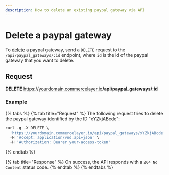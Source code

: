 ```yaml
---
description: How to delete an existing paypal gateway via API
---
```


# Delete a paypal gateway

To <a href="https://docs.commercelayer.io/developers/deleting-resources" target="_blank">delete</a> a paypal gateway, send a `DELETE` request to the `/api/paypal_gateways/:id` endpoint, where `id` is the id of the paypal gateway that you want to delete.

## Request

**DELETE** https://yourdomain.commercelayer.io<b>/api/paypal_gateways/:id</b>

### Example

{% tabs %}
{% tab title="Request" %}
The following request tries to delete the paypal gateway identified by the ID "xYZkjABcde":

```javascript
curl -g -X DELETE \
  'https://yourdomain.commercelayer.io/api/paypal_gateways/xYZkjABcde' \
  -H 'Accept: application/vnd.api+json' \
  -H 'Authorization: Bearer your-access-token'
```
{% endtab %}

{% tab title="Response" %}
On success, the API responds with a `204 No Content` status code.
{% endtab %}
{% endtabs %}


